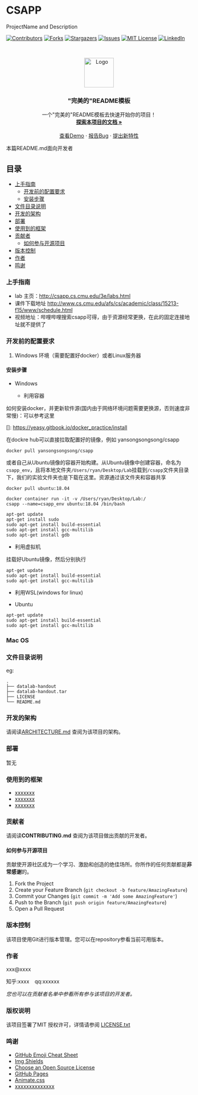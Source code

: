 
# CSAPP

ProjectName and Description

<!-- PROJECT SHIELDS -->

[![Contributors][contributors-shield]][contributors-url]
[![Forks][forks-shield]][forks-url]
[![Stargazers][stars-shield]][stars-url]
[![Issues][issues-shield]][issues-url]
[![MIT License][license-shield]][license-url]
[![LinkedIn][linkedin-shield]][linkedin-url]

<!-- PROJECT LOGO -->
<br />

<p align="center">
  <a href="https://github.com/fengxiaohu/CSAPP/">
    <img src="images/logo.png" alt="Logo" width="80" height="80">
  </a>

  <h3 align="center">"完美的"README模板</h3>
  <p align="center">
    一个"完美的"README模板去快速开始你的项目！
    <br />
    <a href="https://github.com/fengxiaohu/CSAPP"><strong>探索本项目的文档 »</strong></a>
    <br />
    <br />
    <a href="https://github.com/fengxiaohu/CSAPP">查看Demo</a>
    ·
    <a href="https://github.com/fengxiaohu/CSAPP/issues">报告Bug</a>
    ·
    <a href="https://github.com/fengxiaohu/CSAPP/issues">提出新特性</a>
  </p>

</p>


 本篇README.md面向开发者
 
## 目录

- [上手指南](#上手指南)
  - [开发前的配置要求](#开发前的配置要求)
  - [安装步骤](#安装步骤)
- [文件目录说明](#文件目录说明)
- [开发的架构](#开发的架构)
- [部署](#部署)
- [使用到的框架](#使用到的框架)
- [贡献者](#贡献者)
  - [如何参与开源项目](#如何参与开源项目)
- [版本控制](#版本控制)
- [作者](#作者)
- [鸣谢](#鸣谢)

### 上手指南

- lab 主页：http://csapp.cs.cmu.edu/3e/labs.html
- 课件下载地址 http://www.cs.cmu.edu/afs/cs/academic/class/15213-f15/www/schedule.html
- 视频地址：哔哩哔哩搜索csapp可得，由于资源经常更换，在此的固定连接地址就不提供了



### 开发前的配置要求

1. Windows 环境（需要配置好docker）或者Linux服务器

#### **安装步骤**
- Windows

  - 利用容器

如何安装docker，并更新软件源(国内由于网络环境问题需要更换源，否则速度非常慢)：可以参考这里 

[]: https://yeasy.gitbook.io/docker_practice/install

在dockre hub可以直接拉取配置好的镜像，例如 yansongsongsong/csapp

```
docker pull yansongsongsong/csapp
```

或者自己从Ubuntu镜像的容器开始构建。从Ubuntu镜像中创建容器，命名为`csapp_env`，且将本地文件夹`/Users/ryan/Desktop/Lab`挂载到`/csapp`文件夹目录下，我们的实验文件夹也是下载在这里。资源通过该文件夹和容器共享

```shell
docker pull ubuntu:18.04
```

```shell
docker container run -it -v /Users/ryan/Desktop/Lab:/
csapp --name=csapp_env ubuntu:18.04 /bin/bash
```

```shell
apt-get update
apt-get install sudo
sudo apt-get install build-essential
sudo apt-get install gcc-multilib
sudo apt-get install gdb
```

- 利用虚拟机

挂载好Ubuntu镜像，然后分别执行

```shell
apt-get update
sudo apt-get install build-essential
sudo apt-get install gcc-multilib
```



- 利用WSL(windows for linux)


- Ubuntu

```
apt-get update
sudo apt-get install build-essential
sudo apt-get install gcc-multilib
```



### Mac OS


### 


### 文件目录说明
eg:

```
.
├── datalab-handout
├── datalab-handout.tar
├── LICENSE
└── README.md

```





### 开发的架构 

请阅读[ARCHITECTURE.md](https://github.com/fengxiaohu/CSAPP/blob/master/ARCHITECTURE.md) 查阅为该项目的架构。

### 部署

暂无

### 使用到的框架

- [xxxxxxx](https://getbootstrap.com)
- [xxxxxxx](https://jquery.com)
- [xxxxxxx](https://laravel.com)

### 贡献者

请阅读**CONTRIBUTING.md** 查阅为该项目做出贡献的开发者。

#### 如何参与开源项目

贡献使开源社区成为一个学习、激励和创造的绝佳场所。你所作的任何贡献都是**非常感谢**的。


1. Fork the Project
2. Create your Feature Branch (`git checkout -b feature/AmazingFeature`)
3. Commit your Changes (`git commit -m 'Add some AmazingFeature'`)
4. Push to the Branch (`git push origin feature/AmazingFeature`)
5. Open a Pull Request



### 版本控制

该项目使用Git进行版本管理。您可以在repository参看当前可用版本。

### 作者

xxx@xxxx

知乎:xxxx  &ensp; qq:xxxxxx    

 *您也可以在贡献者名单中参看所有参与该项目的开发者。*

### 版权说明

该项目签署了MIT 授权许可，详情请参阅 [LICENSE.txt](https://github.com/fengxiaohu/CSAPP/blob/master/LICENSE.txt)

### 鸣谢


- [GitHub Emoji Cheat Sheet](https://www.webpagefx.com/tools/emoji-cheat-sheet)
- [Img Shields](https://shields.io)
- [Choose an Open Source License](https://choosealicense.com)
- [GitHub Pages](https://pages.github.com)
- [Animate.css](https://daneden.github.io/animate.css)
- [xxxxxxxxxxxxxx](https://connoratherton.com/loaders)

<!-- links -->
[your-project-path]:fengxiaohu/CSAPP
[contributors-shield]: https://img.shields.io/github/contributors/fengxiaohu/CSAPP.svg?style=flat-square
[contributors-url]: https://github.com/fengxiaohu/CSAPP/graphs/contributors
[forks-shield]: https://img.shields.io/github/forks/fengxiaohu/CSAPP.svg?style=flat-square
[forks-url]: https://github.com/fengxiaohu/CSAPP/network/members
[stars-shield]: https://img.shields.io/github/stars/fengxiaohu/CSAPP.svg?style=flat-square
[stars-url]: https://github.com/fengxiaohu/CSAPP/stargazers
[issues-shield]: https://img.shields.io/github/issues/fengxiaohu/CSAPP.svg?style=flat-square
[issues-url]: https://img.shields.io/github/issues/fengxiaohu/CSAPP.svg
[license-shield]: https://img.shields.io/github/license/fengxiaohu/CSAPP.svg?style=flat-square
[license-url]: https://github.com/fengxiaohu/CSAPP/blob/master/LICENSE.txt
[linkedin-shield]: https://img.shields.io/badge/-LinkedIn-black.svg?style=flat-square&logo=linkedin&colorB=555
[linkedin-url]: https://linkedin.com/in/shaojintian





